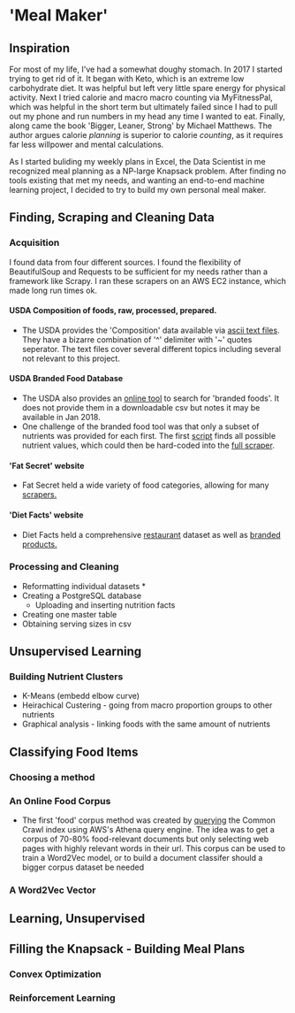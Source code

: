 # 'Meal Maker'

## Inspiration
For most of my life, I've had a somewhat doughy stomach. In 2017 I  started trying to get rid of it. It began with Keto,
which is an extreme low carbohydrate diet. It was helpful but left very little spare energy for physical activity. Next I tried calorie and macro 
macro counting via MyFitnessPal, which was helpful in the short term but ultimately failed since I had to pull out my phone and run numbers
in my  head any time I wanted to eat. Finally, along came the book 'Bigger, Leaner, Strong' by Michael Matthews. The author argues calorie
*planning* is superior to calorie *counting*, as it requires far less willpower and mental calculations.

As I started buliding my weekly plans in Excel, the Data Scientist in me recognized meal planning as a NP-large Knapsack problem. After
finding no tools existing that met my needs, and wanting an end-to-end machine learning project, I decided to try to build my own personal
meal maker. 

## Finding, Scraping and Cleaning Data
### Acquisition
I found data from four different sources. I found the flexibility of BeautifulSoup and Requests to be sufficient for my needs rather than a framework like Scrapy. I ran these scrapers on an AWS EC2 instance, which made long run times ok.
#### USDA Composition of foods, raw, processed, prepared.
* The USDA provides the 'Composition' data available via [ascii text files](https://www.ars.usda.gov/northeast-area/beltsville-md-bhnrc/beltsville-human-nutrition-research-center/nutrient-data-laboratory/docs/sr28-download-files/). They have a bizarre combination of '^' delimiter with '~' quotes seperator. The text files cover several different topics including several not relevant to this project. 
#### USDA Branded Food Database
* The USDA also provides an [online tool](https://ndb.nal.usda.gov/ndb/search/list) to search for 'branded foods'. It does not provide them in a downloadable csv but notes it may be available in Jan 2018. 
* One challenge of the branded food tool was that only a subset of nutrients was provided for each first. The first [script](https://github.com/jamesdvance/meal_maker/blob/master/data/aquisition/usda_branded_foods/find_all_nutrient_values.py) finds all possible nutrient values, which could then be hard-coded into the [full scraper](https://github.com/jamesdvance/meal_maker/blob/master/data/aquisition/usda_branded_foods/get_all_branded_nut_info.py). 
#### 'Fat Secret' website
* Fat Secret held a wide variety of food categories, allowing for many [scrapers.](https://github.com/jamesdvance/meal_maker/tree/master/data/aquisition/fat_secret)
#### 'Diet Facts' website
* Diet Facts held a comprehensive [restaurant](https://github.com/jamesdvance/meal_maker/tree/master/data/aquisition/fat_secret) dataset as well as [branded products.](https://github.com/jamesdvance/meal_maker/tree/master/data/aquisition/fat_secret) 
### Processing and Cleaning
* Reformatting individual datasets
  * 
* Creating a PostgreSQL database 
  * Uploading and inserting nutrition facts
* Creating one master table
* Obtaining serving sizes in csv

## Unsupervised Learning
### Building Nutrient Clusters
* K-Means (embedd elbow curve)
* Heirachical Custering - going from macro proportion groups to other nutrients
* Graphical analysis - linking foods with the same amount of nutrients
## Classifying Food Items
### Choosing a method
### An Online Food Corpus
* The first 'food' corpus method was created by [querying](https://github.com/jamesdvance/meal_maker/blob/master/classifiers/food_classifiers/corpus/corpus_urls/food_related_warc_files.sql) the Common Crawl index using AWS's Athena query engine. The idea was to get a corpus of 70-80% food-relevant documents but only selecting web pages with highly relevant words in their url. This corpus can be used to train a Word2Vec model, or to build a document classifer should a bigger corpus dataset be needed
### A Word2Vec Vector

## Learning, Unsupervised

## Filling the Knapsack - Building Meal Plans
### Convex Optimization
### Reinforcement Learning
